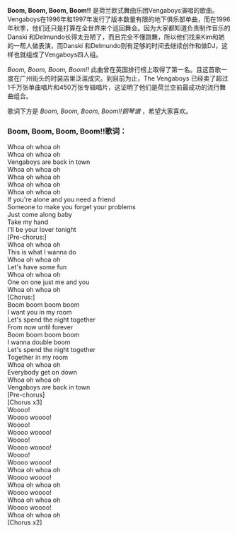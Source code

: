 

**Boom, Boom, Boom, Boom!!**
是荷兰欧式舞曲乐团Vengaboys演唱的歌曲。Vengaboys在1996年和1997年发行了版本数量有限的地下俱乐部单曲，而在1996年秋季，他们还只是打算在全世界来个巡回舞会。因为大家都知道负责制作音乐的Danski
和Delmundo长得太丑陋了，而且完全不懂跳舞，所以他们找来Kim和她的一帮人做表演，而Danski
和Delmundo则有足够的时间去继续创作和做DJ，这样也就组成了Vengaboys四人组。

_Boom, Boom, Boom, Boom!!_ 此曲曾在英国排行榜上取得了第一名。且这首歌一度在广州街头的时装店里泛滥成灾。到目前为止，The
Vengaboys 已经卖了超过1千万张单曲唱片和450万张专辑唱片，这证明了他们是荷兰空前最成功的流行舞曲组合。

歌词下方是 _Boom, Boom, Boom, Boom!!钢琴谱_ ，希望大家喜欢。

### Boom, Boom, Boom, Boom!!歌词：

Whoa oh whoa oh  
Whoa oh whoa oh  
Vengaboys are back in town  
Whoa oh whoa oh  
Whoa oh whoa oh  
Whoa oh whoa oh  
Whoa oh whoa oh  
If you're alone and you need a friend  
Someone to make you forget your problems  
Just come along baby  
Take my hand  
I'll be your lover tonight  
[Pre-chorus:]  
Whoa oh whoa oh  
This is what I wanna do  
Whoa oh whoa oh  
Let's have some fun  
Whoa oh whoa oh  
One on one just me and you  
Whoa oh whoa oh  
[Chorus:]  
Boom boom boom boom  
I want you in my room  
Let's spend the night together  
From now until forever  
Boom boom boom boom  
I wanna double boom  
Let's spend the night together  
Together in my room  
Whoa oh whoa oh  
Everybody get on down  
Whoa oh whoa oh  
Vengaboys are back in town  
[Pre-chorus]  
[Chorus x3]  
Woooo!  
Woooo woooo!  
Woooo!  
Woooo woooo!  
Woooo!  
Woooo woooo!  
Woooo!  
Woooo woooo!  
Whoa oh whoa oh  
Woooo woooo!  
Whoa oh whoa oh  
Woooo woooo!  
Whoa oh whoa oh  
Woooo woooo!  
Whoa oh whoa oh  
[Chorus x2]

